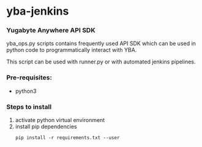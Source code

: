 # yba-jenkins

### Yugabyte Anywhere API SDK

yba_ops.py scripts contains frequently used API SDK which can be used in python code to programmatically interact with YBA.

This script can be used with runner.py or with automated jenkins pipelines.


### Pre-requisites:
- python3


### Steps to install
1. activate python virtual environment
2. install pip dependencies
   ```shell
   pip install -r requirements.txt --user
    ```
